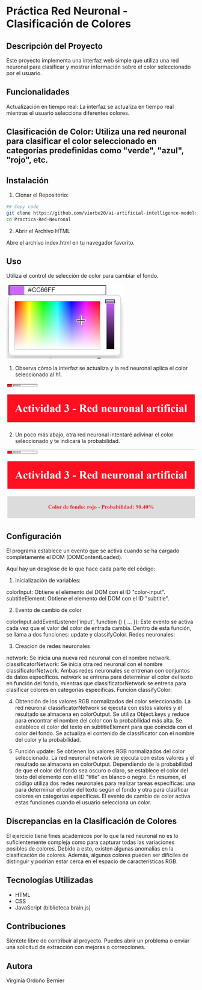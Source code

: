 # Práctica Red Neuronal - Clasificación de Colores

## Descripción del Proyecto

Este proyecto implementa una interfaz web simple que utiliza una red neuronal para clasificar y mostrar información sobre el color seleccionado por el usuario.

## Funcionalidades

Actualización en tiempo real: La interfaz se actualiza en tiempo real mientras el usuario selecciona diferentes colores.

## Clasificación de Color: Utiliza una red neuronal para clasificar el color seleccionado en categorías predefinidas como "verde", "azul", "rojo", etc.

## Instalación

1. Clonar el Repositorio:

```bash
## Copy code
git clone https://github.com/viorbe20/ai-artificial-intelligence-models.git
cd Practica-Red-Neuronal
```

2. Abrir el Archivo HTML

Abre el archivo index.html en tu navegador favorito.

## Uso

Utiliza el control de selección de color para cambiar el fondo.

![color_picker](img/color_picker.jpeg)

1. Observa cómo la interfaz se actualiza y la red neuronal aplica el color seleccionado al h1.

![sample_1](img/sample_1.jpeg)

2. Un poco más abajo, otra red neuronal intentaré adivinar el color seleccionado y te indicará la probabilidad.

![sample_2](img/sample_2.jpeg)

## Configuración

El programa establece un evento que se activa cuando se ha cargado completamente el DOM (DOMContentLoaded). 

Aquí hay un desglose de lo que hace cada parte del código:

1. Inicialización de variables:

colorInput: Obtiene el elemento del DOM con el ID "color-input".
subtitleElement: Obtiene el elemento del DOM con el ID "subtitle".

2. Evento de cambio de color

colorInput.addEventListener('input', function () { ... }): Este evento se activa cada vez que el valor del color de entrada cambia. Dentro de esta función, se llama a dos funciones: update y classifyColor.
Redes neuronales:

3. Creacion de redes neuronales

network: Se inicia una nueva red neuronal con el nombre network.
classificatorNetwork: Se inicia otra red neuronal con el nombre classificatorNetwork.
Ambas redes neuronales se entrenan con conjuntos de datos específicos. network se entrena para determinar el color del texto en función del fondo, mientras que classificatorNetwork se entrena para clasificar colores en categorías específicas.
Función classifyColor:

4. Obtención de los valores RGB normalizados del color seleccionado.
La red neuronal classificatorNetwork se ejecuta con estos valores y el resultado se almacena en colorOutput.
Se utiliza Object.keys y reduce para encontrar el nombre del color con la probabilidad más alta.
Se establece el color del texto en subtitleElement para que coincida con el color del fondo.
Se actualiza el contenido de classificator con el nombre del color y la probabilidad.

5. Función update:
Se obtienen los valores RGB normalizados del color seleccionado.
La red neuronal network se ejecuta con estos valores y el resultado se almacena en colorOutput.
Dependiendo de la probabilidad de que el color del fondo sea oscuro o claro, se establece el color del texto del elemento con el ID "title" en blanco o negro.
En resumen, el código utiliza dos redes neuronales para realizar tareas específicas: una para determinar el color del texto según el fondo y otra para clasificar colores en categorías específicas. El evento de cambio de color activa estas funciones cuando el usuario selecciona un color.


## Discrepancias en la Clasificación de Colores

El ejercicio tiene fines académicos por lo que la red neuronal no es lo suficientemente compleja como para capturar todas las variaciones posibles de colores. Debido a esto, existen algunas anomalías en la clasificación de colores. Además, algunos colores pueden ser difíciles de distinguir y podrían estar cerca en el espacio de características RGB.

## Tecnologías Utilizadas

- HTML
- CSS
- JavaScript (biblioteca brain.js)

## Contribuciones

Siéntete libre de contribuir al proyecto. Puedes abrir un problema o enviar una solicitud de extracción con mejoras o correcciones.

## Autora

Virginia Ordoño Bernier